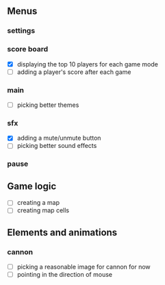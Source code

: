 ## Menus
### settings
### score board
- [x] displaying the top 10 players for each game mode
- [ ] adding a player's score after each game

### main
- [ ] picking better  themes

### sfx
- [x] adding a mute/unmute button
- [ ] picking better sound effects

### pause

## Game logic
- [ ] creating a map
- [ ] creating map cells

## Elements and animations
### cannon
- [ ] picking a reasonable image for cannon for now
- [ ] pointing in the direction of mouse